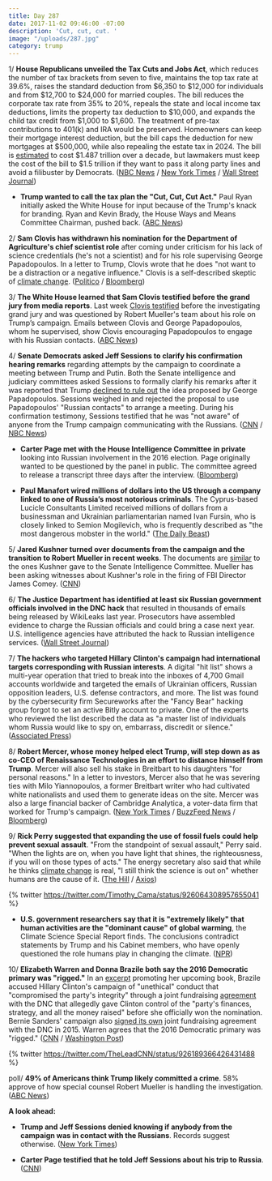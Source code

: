 ```yaml
---
title: Day 287
date: 2017-11-02 09:46:00 -07:00
description: 'Cut, cut, cut. '
image: "/uploads/287.jpg"
category: trump
---
```


1/ **House Republicans unveiled the Tax Cuts and Jobs Act**, which reduces the number of tax brackets from seven to five, maintains the top tax rate at 39.6%, raises the standard deduction from $6,350 to $12,000 for individuals and from $12,700 to $24,000 for married couples. The bill reduces the corporate tax rate from 35% to 20%, repeals the state and local income tax deductions, limits the property tax deduction to $10,000, and expands the child tax credit from $1,000 to $1,600. The treatment of pre-tax contributions to 401(k) and IRA would be preserved. Homeowners can keep their mortgage interest deduction, but the bill caps the deduction for new mortgages at $500,000, while also repealing the estate tax in 2024. The bill is [estimated](http://thehill.com/policy/finance/358521-panel-tax-bill-would-cost-1487-trillion-over-10-years) to cost $1.487 trillion over a decade, but lawmakers must keep the cost of the bill to $1.5 trillion if they want to pass it along party lines and avoid a filibuster by Democrats. ([NBC News](https://www.nbcnews.com/politics/congress/gop-unveils-massive-tax-cut-plan-n816881) / [New York Times](https://www.nytimes.com/2017/11/02/us/politics/tax-plan-republicans.html?_r=0) / [Wall Street Journal](https://www.wsj.com/articles/republicans-stick-with-big-corporate-tax-cuts-in-house-bill-1509629510))

* **Trump wanted to call the tax plan the "Cut, Cut, Cut Act."** Paul Ryan initially asked the White House for input because of the Trump's knack for branding. Ryan and Kevin Brady, the House Ways and Means Committee Chairman, pushed back. ([ABC News](http://abcnews.go.com/Politics/trump-hill-leaders-disagree-upcoming-tax-reform-bill/story?id=50863220))

2/ **Sam Clovis has withdrawn his nomination for the Department of Agriculture's chief scientist role** after coming under criticism for his lack of science credentials (he's not a scientist) and for his role supervising George Papadopoulos. In a letter to Trump, Clovis wrote that he does "not want to be a distraction or a negative influence." Clovis is a self-described skeptic of <a href="{{ site.baseurl }}/trump-epa/">climate change</a>. ([Politico](https://www.politico.com/story/2017/11/02/trump-campaign-aide-clovis-withdraws-from-consideration-for-usda-job-244458) / [Bloomberg](https://www.bloomberg.com/news/articles/2017-11-02/urgent-ex-trump-campaign-official-withdraws-nomination-for-ag-post))

3/ **The White House learned that Sam Clovis testified before the grand jury from media reports**. Last week [Clovis testified](https://whatthefuckjusthappenedtoday.com/2017/10/31/day-285/#4-sam-clovis-was-questioned-by-rober) before the investigating grand jury and was questioned by Robert Mueller's team about his role on Trump’s campaign. Emails between Clovis and George Papadopoulos, whom he supervised, show Clovis encouraging Papadopoulos to engage with his Russian contacts. ([ABC News](http://abcnews.go.com/Politics/white-house-unaware-top-adviser-testified-grand-jury/story?id=50895265))

4/ **Senate Democrats asked Jeff Sessions to clarify his confirmation hearing remarks** regarding attempts by the campaign to coordinate a meeting between Trump and Putin. Both the Senate intelligence and judiciary committees asked Sessions to formally clarify his remarks after it was reported that Trump [declined to rule out](https://whatthefuckjusthappenedtoday.com/2017/11/01/day-286/#1-trump-did-not-dismiss-the-idea-of) the idea proposed by George Papadopoulos. Sessions weighed in and rejected the proposal to use Papadopoulos' "Russian contacts" to arrange a meeting. During his confirmation testimony, Sessions testified that he was "not aware" of anyone from the Trump campaign communicating with the Russians. ([CNN](http://www.cnn.com/2017/11/02/politics/jeff-sessions-congress-russia-trump-campaign/index.html) / [NBC News](https://www.nbcnews.com/news/us-news/sessions-rejected-russian-proposal-campaign-adviser-source-says-n817001))

* **Carter Page met with the House Intelligence Committee in private** looking into Russian involvement in the 2016 election. Page originally wanted to be questioned by the panel in public. The committee agreed to release a transcript three days after the interview. ([Bloomberg](https://www.bloomberg.com/news/articles/2017-11-02/trump-campaign-aide-faces-scrutiny-amid-russia-probe-interview))

* **Paul Manafort wired millions of dollars into the US through a company linked to one of Russia’s most notorious criminals**. The Cyprus-based Lucicle Consultants Limited received millions of dollars from a businessman and Ukrainian parliamentarian named Ivan Fursin, who is closely linked to Semion Mogilevich, who is frequently described as "the most dangerous mobster in the world." ([The Daily Beast](https://www.thedailybeast.com/mueller-reveals-new-manafort-link-to-organized-crime))

5/ **Jared Kushner turned over documents from the campaign and the transition to Robert Mueller in recent weeks**. The documents are [similar](https://whatthefuckjusthappenedtoday.com/2017/06/12/Day-144/#3-the-senate-intelligence-committee) to the ones Kushner gave to the Senate Intelligence Committee. Mueller has been asking witnesses about Kushner's role in the firing of FBI Director James Comey. ([CNN](http://www.cnn.com/2017/11/02/politics/jared-kushner-robert-mueller-documents-russia-investigation/index.html))

6/ **The Justice Department has identified at least six Russian government officials involved in the DNC hack** that resulted in thousands of emails being released by WikiLeaks last year. Prosecutors have assembled evidence to charge the Russian officials and could bring a case next year. U.S. intelligence agencies have attributed the hack to Russian intelligence services. ([Wall Street Journal](https://www.wsj.com/articles/prosecutors-consider-bringing-charges-in-dnc-hacking-case-1509618203))

7/ **The hackers who targeted Hillary Clinton's campaign had international targets corresponding with Russian interests**. A digital "hit list" shows a multi-year operation that tried to break into the inboxes of 4,700 Gmail accounts worldwide and targeted the emails of Ukrainian officers, Russian opposition leaders, U.S. defense contractors, and more. The list was found by the cybersecurity firm Secureworks after the "Fancy Bear" hacking group forgot to set an active Bitly account to private. One of the experts who reviewed the list described the data as "a master list of individuals whom Russia would like to spy on, embarrass, discredit or silence." ([Associated Press](https://apnews.com/3bca5267d4544508bb523fa0db462cb2))

8/ **Robert Mercer, whose money helped elect Trump, will step down as as co-CEO of Renaissance Technologies in an effort to distance himself from Trump**. Mercer will also sell his stake in Breitbart to his daughters "for personal reasons." In a letter to investors, Mercer also that he was severing ties with Milo Yiannopoulos, a former Breitbart writer who had cultivated white nationalists and used them to generate ideas on the site. Mercer was also a large financial backer of Cambridge Analytica, a voter-data firm that worked for Trump's campaign. ([New York Times](https://www.nytimes.com/2017/11/02/business/robert-mercer-renaissance.html) / [BuzzFeed News](https://www.buzzfeed.com/josephbernstein/hedge-fund-billionaire-robert-mercer-steps-down-from-his) / [Bloomberg](https://www.bloomberg.com/news/articles/2017-11-02/rentech-s-robert-mercer-to-resign-as-co-ceo-of-hedge-fund-firm))

9/ **Rick Perry suggested that expanding the use of fossil fuels could help prevent sexual assault**. "From the standpoint of sexual assault," Perry said. "When the lights are on, when you have light that shines, the righteousness, if you will on those types of acts." The energy secretary also said that while he thinks <a href="{{ site.baseurl }}/trump-epa/">climate change</a> is real, "I still think the science is out on" whether humans are the cause of it. ([The Hill](http://thehill.com/homenews/administration/358386-rick-perry-fossil-fuels-will-help-prevent-sexual-assault) / [Axios](https://www.axios.com/energy-secretary-the-science-is-out-on-how-much-humans-cause-climate-change-2505385312.html))

{% twitter https://twitter.com/Timothy_Cama/status/926064308957655041 %}

* **U.S. government researchers say that it is "extremely likely" that human activities are the "dominant cause" of global warming**, the Climate Science Special Report finds. The conclusions contradict statements by Trump and his Cabinet members, who have openly questioned the role humans play in changing the climate. ([NPR](http://www.npr.org/sections/thetwo-way/2017/11/02/561608576/massive-government-report-says-climate-is-warming-and-humans-are-the-cause))

10/ **Elizabeth Warren and Donna Brazile both say the 2016 Democratic primary was "rigged."** In an [excerpt](https://www.politico.com/magazine/story/2017/11/02/clinton-brazile-hacks-2016-215774) promoting her upcoming book, Brazile accused Hillary Clinton's campaign of "unethical" conduct that "compromised the party's integrity" through a joint fundraising [agreement](https://www.politico.com/story/2015/08/dnc-democratic-committee-hillary-clinton-fundraising-agreement-2016-121813) with the DNC that allegedly gave Clinton control of the "party's finances, strategy, and all the money raised" before she officially won the nomination. Bernie Sanders' campaign also [signed its own](https://www.politico.com/story/2015/11/bernie-sanders-2016-fundraising-dnc-215559) joint fundraising agreement with the DNC in 2015. Warren agrees that the 2016 Democratic primary was "rigged." ([CNN](http://www.cnn.com/2017/11/02/politics/donna-brazile-dnc-book/index.html) / [Washington Post](https://www.washingtonpost.com/news/the-fix/wp/2017/11/02/ex-dnc-chair-goes-at-the-clintons-alleging-hillarys-campaign-hijacked-dnc-during-primary-with-bernie-sanders/))

{% twitter https://twitter.com/TheLeadCNN/status/926189366426431488 %}

poll/ **49% of Americans think Trump likely committed a crime**. 58% approve of how special counsel Robert Mueller is handling the investigation. ([ABC News](http://abcnews.go.com/Politics/49-percent-americans-trump-committed-crime-poll/story?id=50884867))

**A look ahead:**

* **Trump and Jeff Sessions denied knowing if anybody from the campaign was in contact with the Russians**. Records suggest otherwise. ([New York Times](https://www.nytimes.com/2017/11/02/us/politics/trump-jeff-sessions-russia.html))

* **Carter Page testified that he told Jeff Sessions about his trip to Russia**. ([CNN](http://www.cnn.com/2017/11/02/politics/carter-page-testimony-russia-trip/index.html))